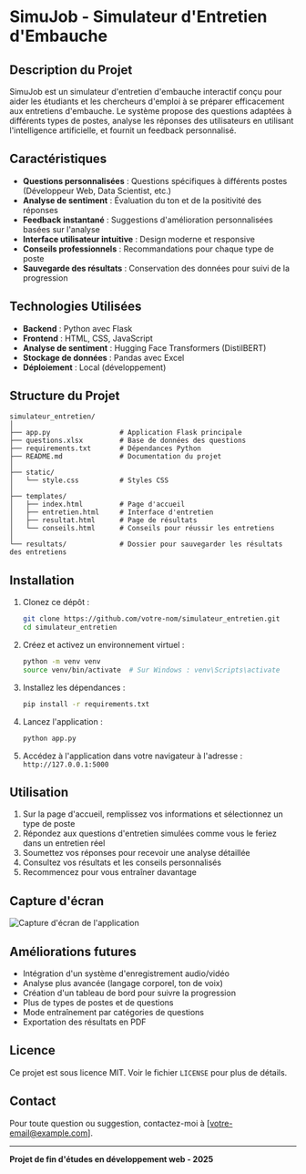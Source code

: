 # SimuJob - Simulateur d'Entretien d'Embauche

## Description du Projet

SimuJob est un simulateur d'entretien d'embauche interactif conçu pour aider les étudiants et les chercheurs d'emploi à se préparer efficacement aux entretiens d'embauche. Le système propose des questions adaptées à différents types de postes, analyse les réponses des utilisateurs en utilisant l'intelligence artificielle, et fournit un feedback personnalisé.

## Caractéristiques

- **Questions personnalisées** : Questions spécifiques à différents postes (Développeur Web, Data Scientist, etc.)
- **Analyse de sentiment** : Évaluation du ton et de la positivité des réponses
- **Feedback instantané** : Suggestions d'amélioration personnalisées basées sur l'analyse
- **Interface utilisateur intuitive** : Design moderne et responsive
- **Conseils professionnels** : Recommandations pour chaque type de poste
- **Sauvegarde des résultats** : Conservation des données pour suivi de la progression

## Technologies Utilisées

- **Backend** : Python avec Flask
- **Frontend** : HTML, CSS, JavaScript
- **Analyse de sentiment** : Hugging Face Transformers (DistilBERT)
- **Stockage de données** : Pandas avec Excel
- **Déploiement** : Local (développement)

## Structure du Projet

```
simulateur_entretien/
│
├── app.py                 # Application Flask principale
├── questions.xlsx         # Base de données des questions
├── requirements.txt       # Dépendances Python
├── README.md              # Documentation du projet
│
├── static/
│   └── style.css          # Styles CSS
│
├── templates/
│   ├── index.html         # Page d'accueil
│   ├── entretien.html     # Interface d'entretien
│   ├── resultat.html      # Page de résultats
│   └── conseils.html      # Conseils pour réussir les entretiens
│
└── resultats/             # Dossier pour sauvegarder les résultats des entretiens
```

## Installation

1. Clonez ce dépôt :
   ```bash
   git clone https://github.com/votre-nom/simulateur_entretien.git
   cd simulateur_entretien
   ```

2. Créez et activez un environnement virtuel :
   ```bash
   python -m venv venv
   source venv/bin/activate  # Sur Windows : venv\Scripts\activate
   ```

3. Installez les dépendances :
   ```bash
   pip install -r requirements.txt
   ```

4. Lancez l'application :
   ```bash
   python app.py
   ```

5. Accédez à l'application dans votre navigateur à l'adresse : `http://127.0.0.1:5000`

## Utilisation

1. Sur la page d'accueil, remplissez vos informations et sélectionnez un type de poste
2. Répondez aux questions d'entretien simulées comme vous le feriez dans un entretien réel
3. Soumettez vos réponses pour recevoir une analyse détaillée
4. Consultez vos résultats et les conseils personnalisés
5. Recommencez pour vous entraîner davantage

## Capture d'écran

![Capture d'écran de l'application](screenshot_placeholder.png)

## Améliorations futures

- Intégration d'un système d'enregistrement audio/vidéo
- Analyse plus avancée (langage corporel, ton de voix)
- Création d'un tableau de bord pour suivre la progression
- Plus de types de postes et de questions
- Mode entraînement par catégories de questions
- Exportation des résultats en PDF

## Licence

Ce projet est sous licence MIT. Voir le fichier `LICENSE` pour plus de détails.

## Contact

Pour toute question ou suggestion, contactez-moi à [votre-email@example.com].

---

**Projet de fin d'études en développement web - 2025**